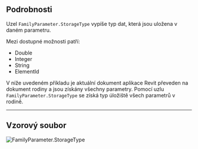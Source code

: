 ## Podrobnosti
Uzel `FamilyParameter.StorageType` vypíše typ dat, která jsou uložena v daném parametru.

Mezi dostupné možnosti patří:
- Double
- Integer
- String
- ElementId

V níže uvedeném příkladu je aktuální dokument aplikace Revit převeden na dokument rodiny a jsou získány všechny parametry. Pomocí uzlu `FamilyParameter.StorageType` se získá typ úložiště všech parametrů v rodině.
___
## Vzorový soubor

![FamilyParameter.StorageType](./Revit.Elements.FamilyParameter.StorageType_img.jpg)
